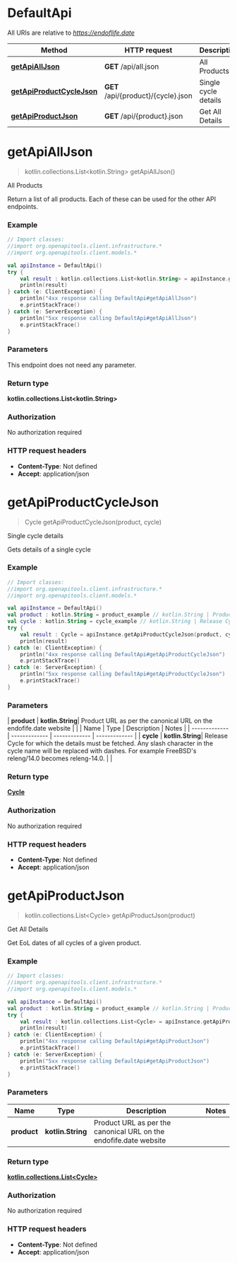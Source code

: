 # DefaultApi

All URIs are relative to *https://endoflife.date*

| Method | HTTP request | Description |
| ------------- | ------------- | ------------- |
| [**getApiAllJson**](DefaultApi.md#getApiAllJson) | **GET** /api/all.json | All Products |
| [**getApiProductCycleJson**](DefaultApi.md#getApiProductCycleJson) | **GET** /api/{product}/{cycle}.json | Single cycle details |
| [**getApiProductJson**](DefaultApi.md#getApiProductJson) | **GET** /api/{product}.json | Get All Details |


<a id="getApiAllJson"></a>
# **getApiAllJson**
> kotlin.collections.List&lt;kotlin.String&gt; getApiAllJson()

All Products

Return a list of all products. Each of these can be used for the other API endpoints.

### Example
```kotlin
// Import classes:
//import org.openapitools.client.infrastructure.*
//import org.openapitools.client.models.*

val apiInstance = DefaultApi()
try {
    val result : kotlin.collections.List<kotlin.String> = apiInstance.getApiAllJson()
    println(result)
} catch (e: ClientException) {
    println("4xx response calling DefaultApi#getApiAllJson")
    e.printStackTrace()
} catch (e: ServerException) {
    println("5xx response calling DefaultApi#getApiAllJson")
    e.printStackTrace()
}
```

### Parameters
This endpoint does not need any parameter.

### Return type

**kotlin.collections.List&lt;kotlin.String&gt;**

### Authorization

No authorization required

### HTTP request headers

 - **Content-Type**: Not defined
 - **Accept**: application/json

<a id="getApiProductCycleJson"></a>
# **getApiProductCycleJson**
> Cycle getApiProductCycleJson(product, cycle)

Single cycle details

Gets details of a single cycle

### Example
```kotlin
// Import classes:
//import org.openapitools.client.infrastructure.*
//import org.openapitools.client.models.*

val apiInstance = DefaultApi()
val product : kotlin.String = product_example // kotlin.String | Product URL as per the canonical URL on the endofife.date website
val cycle : kotlin.String = cycle_example // kotlin.String | Release Cycle for which the details must be fetched. Any slash character in the cycle name will be replaced with dashes. For example FreeBSD's releng/14.0 becomes releng-14.0.
try {
    val result : Cycle = apiInstance.getApiProductCycleJson(product, cycle)
    println(result)
} catch (e: ClientException) {
    println("4xx response calling DefaultApi#getApiProductCycleJson")
    e.printStackTrace()
} catch (e: ServerException) {
    println("5xx response calling DefaultApi#getApiProductCycleJson")
    e.printStackTrace()
}
```

### Parameters
| **product** | **kotlin.String**| Product URL as per the canonical URL on the endofife.date website | |
| Name | Type | Description  | Notes |
| ------------- | ------------- | ------------- | ------------- |
| **cycle** | **kotlin.String**| Release Cycle for which the details must be fetched. Any slash character in the cycle name will be replaced with dashes. For example FreeBSD&#39;s releng/14.0 becomes releng-14.0. | |

### Return type

[**Cycle**](Cycle.md)

### Authorization

No authorization required

### HTTP request headers

 - **Content-Type**: Not defined
 - **Accept**: application/json

<a id="getApiProductJson"></a>
# **getApiProductJson**
> kotlin.collections.List&lt;Cycle&gt; getApiProductJson(product)

Get All Details

Get EoL dates of all cycles of a given product.

### Example
```kotlin
// Import classes:
//import org.openapitools.client.infrastructure.*
//import org.openapitools.client.models.*

val apiInstance = DefaultApi()
val product : kotlin.String = product_example // kotlin.String | Product URL as per the canonical URL on the endofife.date website
try {
    val result : kotlin.collections.List<Cycle> = apiInstance.getApiProductJson(product)
    println(result)
} catch (e: ClientException) {
    println("4xx response calling DefaultApi#getApiProductJson")
    e.printStackTrace()
} catch (e: ServerException) {
    println("5xx response calling DefaultApi#getApiProductJson")
    e.printStackTrace()
}
```

### Parameters
| Name | Type | Description  | Notes |
| ------------- | ------------- | ------------- | ------------- |
| **product** | **kotlin.String**| Product URL as per the canonical URL on the endofife.date website | |

### Return type

[**kotlin.collections.List&lt;Cycle&gt;**](Cycle.md)

### Authorization

No authorization required

### HTTP request headers

 - **Content-Type**: Not defined
 - **Accept**: application/json

